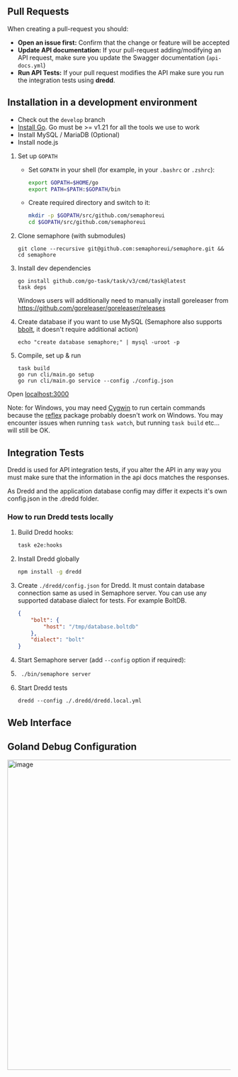 ## Pull Requests

When creating a pull-request you should:

- __Open an issue first:__ Confirm that the change or feature will be accepted
- __Update API documentation:__ If your pull-request adding/modifying an API request, make sure you update the Swagger documentation (`api-docs.yml`)
- __Run API Tests:__ If your pull request modifies the API make sure you run the integration tests using **dredd**.

## Installation in a development environment

- Check out the `develop` branch
- [Install Go](https://golang.org/doc/install). Go must be >= v1.21 for all the tools we use to work
- Install MySQL / MariaDB (Optional)
- Install node.js

1) Set up `GOPATH`
   * Set `GOPATH` in your shell (for example, in your `.bashrc` or `.zshrc`):
   
      ```bash
      export GOPATH=$HOME/go
      export PATH=$PATH:$GOPATH/bin
      ```
   * Create required directory and switch to it:
   
      ```bash
      mkdir -p $GOPATH/src/github.com/semaphoreui
      cd $GOPATH/src/github.com/semaphoreui
      ```

2) Clone semaphore (with submodules)

   ```
   git clone --recursive git@github.com:semaphoreui/semaphore.git && cd semaphore
   ```

3) Install dev dependencies

   ```
   go install github.com/go-task/task/v3/cmd/task@latest
   task deps
   ```
   Windows users will additionally need to manually install goreleaser from https://github.com/goreleaser/goreleaser/releases

4) Create database if you want to use MySQL (Semaphore also supports [bbolt](https://github.com/etcd-io/bbolt), it doesn't require additional action)

   ```
   echo "create database semaphore;" | mysql -uroot -p
   ```

5) Compile, set up & run

   ```
   task build
   go run cli/main.go setup
   go run cli/main.go service --config ./config.json
   ```

Open [localhost:3000](http://localhost:3000)

Note: for Windows, you may need [Cygwin](https://www.cygwin.com/) to run certain commands because the [reflex](github.com/cespare/reflex) package probably doesn't work on Windows.
You may encounter issues when running `task watch`, but running `task build` etc... will still be OK.

## Integration Tests

Dredd is used for API integration tests, if you alter the API in any way you must make sure that the information in the api docs
matches the responses.

As Dredd and the application database config may differ it expects it's own config.json in the .dredd folder.

### How to run Dredd tests locally

1) Build Dredd hooks:

    ```bash
    task e2e:hooks
    ```
2) Install Dredd globally

    ```bash
    npm install -g dredd
    ```
3) Create `./dredd/config.json` for Dredd. It must contain database connection same as used in Semaphore server.
   You can use any supported database dialect for tests. For example BoltDB.
    ```json
   {
        "bolt": {
            "host": "/tmp/database.boltdb"
        },
        "dialect": "bolt"
    }
    ```
4) Start Semaphore server (add `--config` option if required):

5) ```bash
    ./bin/semaphore server
    ```
5) Start Dredd tests

    ```
    dredd --config ./.dredd/dredd.local.yml
    ```

## Web Interface

## Goland Debug Configuration

<img width="700" alt="image" src="https://github.com/user-attachments/assets/cc6132ee-b31e-424c-8ca9-4eba56bf7fb0" />

